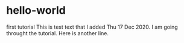 # hello-world
first tutorial
This is test text that I added Thu 17 Dec 2020. I am going throught the tutorial.
Here is another line.
